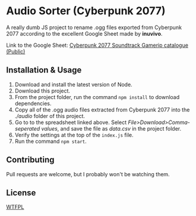 # Audio Sorter (Cyberpunk 2077)

A really dumb JS project to rename .ogg files exported from Cyberpunk 2077 according to the excellent Google Sheet made by **inuvivo**.

Link to the Google Sheet: [Cyberpunk 2077 Soundtrack Gamerip catalogue (Public)](https://docs.google.com/spreadsheets/d/1pNKW5u_1p33EKlWUDu5c3s9L1pFu1c0xDnH1kL8EZeY/edit#gid=0)

## Installation & Usage

1. Download and install the latest version of Node.
2. Download this project.
3. From the project folder, run the command `npm install` to download dependencies.
4. Copy all of the .ogg audio files extracted from Cyberpunk 2077 into the *./audio* folder of this project.
5. Go to to the spreadsheet linked above. Select *File>Download>Comma-seperated values*, and save the file as *data.csv* in the project folder.
6. Verify the settings at the top of the `index.js` file.
7. Run the command `npm start`.

## Contributing

Pull requests are welcome, but I probably won't be watching them.

## License

[WTFPL](http://www.wtfpl.net/)
